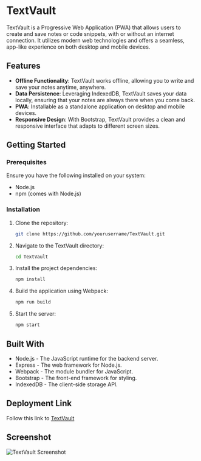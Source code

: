 # TextVault

TextVault is a Progressive Web Application (PWA) that allows users to create and save notes or code snippets, with or without an internet connection. It utilizes modern web technologies and offers a seamless, app-like experience on both desktop and mobile devices.

## Features

- **Offline Functionality**: TextVault works offline, allowing you to write and save your notes anytime, anywhere.
- **Data Persistence**: Leveraging IndexedDB, TextVault saves your data locally, ensuring that your notes are always there when you come back.
- **PWA**: Installable as a standalone application on desktop and mobile devices.
- **Responsive Design**: With Bootstrap, TextVault provides a clean and responsive interface that adapts to different screen sizes.

## Getting Started

### Prerequisites

Ensure you have the following installed on your system:

- Node.js
- npm (comes with Node.js)

### Installation

1. Clone the repository:
   ```bash
   git clone https://github.com/yourusername/TextVault.git
    ``````
2. Navigate to the TextVault directory:
   ```bash
   cd TextVault
   ``````
3. Install the project dependencies:
   ```bash
   npm install
   ``````
4. Build the application using Webpack:
   ```bash
   npm run build
    ``````
5. Start the server:   

    ```bash
    npm start
    ``````  
## Built With

- Node.js - The JavaScript runtime for the backend server.
- Express - The web framework for Node.js.
- Webpack - The module bundler for JavaScript.
- Bootstrap - The front-end framework for styling.
- IndexedDB - The client-side storage API.

## Deployment Link
  Follow this link to [TextVault](https://textvault-455c17426d25.herokuapp.com/)

## Screenshot

![TextVault Screenshot](./client/public/Screenshot%202023-11-24%20at%2010.34.11%20PM.png)


